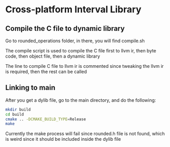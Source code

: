 # Cross-platform Interval Library

## Compile the C file to dynamic library

Go to rounded_operations folder, in there, you will find compile.sh

The compile script is used to compile the C file first to llvm ir, then byte code, then object file, then a dynamic library

The line to compile C file to llvm ir is commented since tweaking the llvm ir is required, then the rest can be called

## Linking to main

After you get a dylib file, go to the main directory, and do the following:

```bash
mkdir build
cd build
cmake .. -DCMAKE_BUILD_TYPE=Release
make
```

Currently the make process will fail since rounded.h file is not found, which is weird since it should be included inside the dylib file